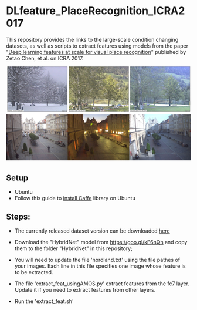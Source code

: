 # DLfeature_PlaceRecognition_ICRA2017

This repository provides the links to the large-scale condition changing datasets, as well as scripts to extract features using models from the paper "[Deep learning features at scale for visual place recognition](https://ieeexplore.ieee.org/abstract/document/7989366)" published by Zetao Chen, et al. on ICRA 2017. 

![scene_variations](images/scene_condition.png)

## Setup
- Ubuntu
- Follow this guide to [install Caffe](http://caffe.berkeleyvision.org/install_apt.html) library on Ubuntu

## Steps:
- The currently released dataset version can be downloaded [here](https://www.dropbox.com/s/aklu4tz3hurycj0/SPED_900.zip?dl=0) 

- Download the "HybridNet" model from https://goo.gl/kF6nQh and copy them to the folder "HybridNet" in this repository;

- You will need to update the file 'nordland.txt' using the file pathes of your images. Each line in this file specifies one image whose feature is to be extracted. 

- The file 'extract_feat_usingAMOS.py' extract features from the fc7 layer. Update it if you need to extract features from other layers.

- Run the 'extract_feat.sh'


